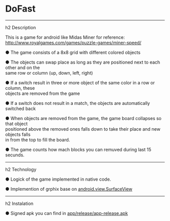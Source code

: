 # DoFast

<hr>

h2 Description

This is a game for android  like  Midas  Miner  for  reference:  
http://www.royalgames.com/games/puzzle-­games/miner-­speed/  

●   The  game  consists  of  a  8x8  grid  with  different  colored  objects  
  
●   The  objects  can  swap  place  as  long  as  they  are  positioned  next  to  each  other  and  on  the  
same  row  or  column  (up,  down,  left,  right)  
  
●   If  a  switch  result  in  three  or  more  object  of  the  same  color  in  a  row  or  column,  these  
objects  are  removed  from  the  game  
  
●   If  a  switch  does  not  result  in  a  match,  the  objects  are  automatically  switched  back  
  
●   When  objects  are  removed  from  the  game,  the  game  board  collapses  so  that  object  
positioned  above  the  removed  ones  falls  down  to  take  their  place  and  new  objects  falls  
in  from  the  top  to  fill  the  board.  

●   The game counts how mach blocks you can remuved during last 15 secunds.

<hr>
h2 Technology

● Logick of the game implemented in native code.

● Implemention of grphix base on [android.view.SurfaceView](https://developer.android.com/reference/android/view/SurfaceView)

<hr>
h2 Instalation

● Signed apk you can find in [app/release/app-release.apk](https://github.com/AndreAKM/DoFast/commit/b3a860e8fe651cfb65fccae2bf430934a5695944#diff-83f8f6ce566bd6ce67dd288b87e9f2b6)

